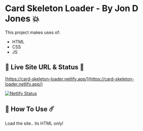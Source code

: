 # Card Skeleton Loader - By Jon D Jones 💥

This project makes uses of:

- HTML
- CSS
- JS

## 👻 Live Site URL & Status 👺

[https://card-skeleton-loader.netlify.app/](https://card-skeleton-loader.netlify.app/)

[![Netlify Status](https://api.netlify.com/api/v1/badges/834c5030-37ef-4bcc-b0b2-5d854c9957b4/deploy-status)](https://app.netlify.com/sites/card-skeleton-loader/deploys)

## 👾 How To Use ☄️

Load the site.. its HTML only!
